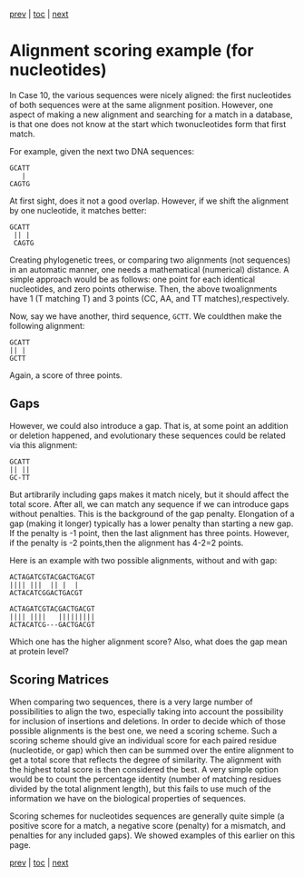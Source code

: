 [prev](comparing.md) | [toc](./README.md) | [next](protein.md)

# Alignment scoring example (for nucleotides)

In Case 10, the various sequences were nicely aligned: the first nucleotides of both
sequences were at the same alignment position. However, one aspect of making a new
alignment and searching for a match in a database, is that one does not know at the start
which​ ​two​ ​nucleotides​ ​form​ ​that​ ​first​ ​match.

For​ ​example,​ ​given​ ​the​ ​next​ ​two​ ​DNA​ ​sequences:

```
GCATT
​ ​ ​ ​|
CAGTG
```

At first sight, does it not a good overlap. However, if we shift the alignment by one
nucleotide,​ ​it​ ​matches​ ​better:

```
GCATT
​ ​||​ ​|
​ ​CAGTG
```

​​Creating phylogenetic trees, or comparing two alignments (not sequences) in an automatic
manner, one needs a mathematical (numerical) distance. A simple approach would be as
follows: one point for each identical nucleotides, and zero points otherwise. Then, the above
two​ ​alignments​ ​have​ ​1​ ​(T​ ​matching​ ​T)​ ​and​ ​3​ ​points​ ​(CC,​ ​AA,​ ​and​ ​TT​ ​matches),​ ​respectively.

Now,​ ​say​ ​we​ ​have​ ​another​, third ​sequence,​ `​GCTT`.​ ​We​ ​could​ ​then​ ​make​ ​the​ ​following​ ​alignment:

```
GCATT
||​ ​|
GCTT
```

Again, a score of three points.

## Gaps

However, we could also introduce a gap. That is, at some
point an addition or deletion happened, and evolutionary these sequences could be related
via​ ​this​ ​alignment:

```
GCATT
||​ ​||
GC-TT
```

But artibrarily including gaps makes it match nicely, but it should affect the total score. After
all, we can match any sequence if we can introduce gaps without penalties. This is the
background of the gap penalty. Elongation of a gap (making it longer) typically has a lower
penalty than starting a new gap. If the penalty is -1 point, then the last alignment has three
points.​ ​However,​ ​if​ ​the​ ​penalty​ ​is​ ​-2​ ​points,​ ​then​ ​the​ ​alignment​ ​has​ ​4-2=2​ ​points.

Here is an example with two possible alignments, without and with gap:

```
ACTAGATCGTACGACTGACGT
|||| |||  || |  |
ACTACATCGGACTGACGT
```

```
ACTAGATCGTACGACTGACGT
|||| ||||   |||||||||
ACTACATCG---GACTGACGT
```

Which one has the higher alignment score? Also, what does the gap mean at protein level?

## Scoring Matrices

When comparing two sequences, there is a very large number of possibilities to align the two,
especially taking into account the possibility for inclusion of insertions and deletions.
In order to decide which of those possible alignments is the best one, we need a scoring scheme.
Such a scoring scheme should give an individual score for each paired residue (nucleotide, or
gap) which then can be summed over the entire alignment to get a total score that reflects
the degree of similarity. The alignment with the highest total score is then considered the
best. A very simple option would be to count the percentage identity (number of matching
residues divided by the total alignment length), but this fails to use much of the information
we have on the biological properties of sequences.

Scoring schemes for nucleotides sequences are generally quite simple (a positive score for a match,
a negative score (penalty) for a mismatch, and penalties for any included gaps). We showed examples
of this earlier on this page.

[prev](comparing.md) | [toc](./README.md) | [next](protein.md)

